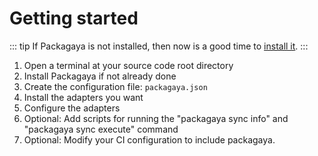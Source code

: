 # Getting started

::: tip
If Packagaya is not installed, then now is a good time to [install it](./installation.md).
:::

1. Open a terminal at your source code root directory
2. Install Packagaya if not already done
3. Create the configuration file: `packagaya.json`
4. Install the adapters you want
5. Configure the adapters
6. Optional: Add scripts for running the "packagaya sync info" and "packagaya sync execute" command
7. Optional: Modify your CI configuration to include packagaya.
